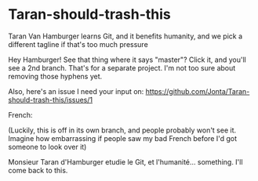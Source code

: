 # Taran-should-trash-this
Taran Van Hamburger learns Git, and it benefits humanity, and we pick a different tagline if that's too much pressure

Hey Hamburger! See that thing where it says "master"? Click it, and you'll see a 2nd branch. That's for a separate project. I'm not too sure about removing those hyphens yet.

Also, here's an issue I need your input on: https://github.com/Jonta/Taran-should-trash-this/issues/1

French:

(Luckily, this is off in its own branch, and people probably won't see it. Imagine how embarrassing if people saw my bad French before I'd got someone to look over it)

Monsieur Taran d'Hamburger etudie le Git, et l'humanité… something. I'll come back to this.
